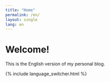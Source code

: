 ```yaml
---
title: "Home"
permalink: /en/
layout: single
lang: en
---
```


# Welcome!

This is the English version of my personal blog.

{% include language_switcher.html %}
